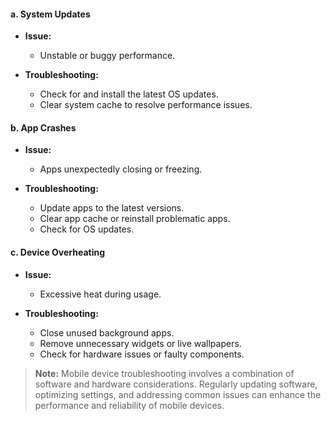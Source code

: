 #### a. System Updates

- **Issue:**
    
    - Unstable or buggy performance.
- **Troubleshooting:**
    
    - Check for and install the latest OS updates.
    - Clear system cache to resolve performance issues.

#### b. App Crashes

- **Issue:**
    
    - Apps unexpectedly closing or freezing.
- **Troubleshooting:**
    
    - Update apps to the latest versions.
    - Clear app cache or reinstall problematic apps.
    - Check for OS updates.

#### c. Device Overheating

- **Issue:**
    
    - Excessive heat during usage.
- **Troubleshooting:**
    
    - Close unused background apps.
    - Remove unnecessary widgets or live wallpapers.
    - Check for hardware issues or faulty components.

>**Note:** Mobile device troubleshooting involves a combination of software and hardware considerations. Regularly updating software, optimizing settings, and addressing common issues can enhance the performance and reliability of mobile devices.